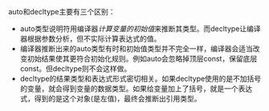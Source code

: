 auto和decltype主要有三个区别：
  - auto类型说明符用编译器*计算变量的初始值*来推断其类型。而decltype让编译器根据参数分析，但不实际计算表达式的值。
  - 编译器推断出来的auto类型有时和初始值类型并不完全一样，编译器会适当改变初始结果使其更符合初始化规则。例如auto会忽略掉顶层const，保留底层const。但decltype则不会这样做。
  - decltype的结果类型和表达式形式密切相关。如果decltype使用的是不加括号的变量，就会得到变量的数据类型。如果给变量加上了括号，就是一个表达式，得到的是这个对象(是左值)，最终会推断出引用类型。